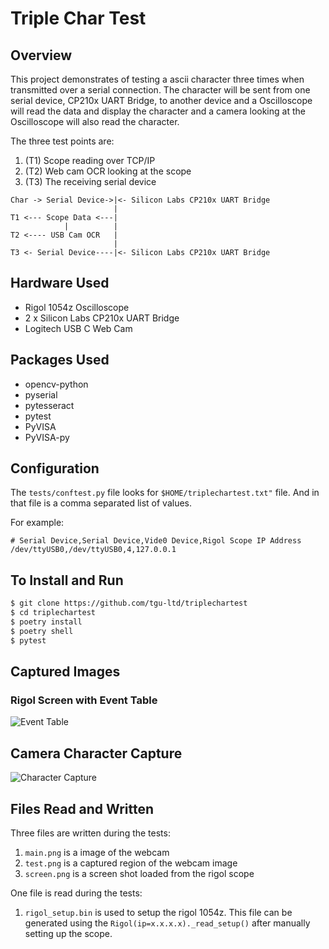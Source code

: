 # Triple Char Test

## Overview

This project demonstrates of testing a ascii character three times when transmitted over a serial connection.
The character will be sent from one serial device, CP210x UART Bridge, to another device and a Oscilloscope
will read the data and display the character and a camera looking at the Oscilloscope will also read the character.

The three test points are:

1. (T1) Scope reading over TCP/IP
2. (T2) Web cam OCR looking at the scope
3. (T3) The receiving serial device

```text
Char -> Serial Device->|<- Silicon Labs CP210x UART Bridge 
                       |
T1 <--- Scope Data <---|
            |          |
T2 <---- USB Cam OCR   |
                       |
T3 <- Serial Device----|<- Silicon Labs CP210x UART Bridge
```

## Hardware Used

* Rigol 1054z Oscilloscope
* 2 x Silicon Labs CP210x UART Bridge
* Logitech USB C Web Cam

## Packages Used

* opencv-python
* pyserial
* pytesseract
* pytest
* PyVISA
* PyVISA-py

## Configuration

The `tests/conftest.py` file looks for `$HOME/triplechartest.txt"` file. And in that file is a comma separated list of values.

For example:

```text
# Serial Device,Serial Device,Vide0 Device,Rigol Scope IP Address
/dev/ttyUSB0,/dev/ttyUSB0,4,127.0.0.1
```

## To Install and Run

```bash
$ git clone https://github.com/tgu-ltd/triplechartest
$ cd triplechartest
$ poetry install
$ poetry shell
$ pytest
```

## Captured Images

### Rigol Screen with Event Table

![Event Table](https://www.tgu-ltd.uk/img/tripple_char_test_rigol_event_table.png)

## Camera Character Capture

![Character Capture](https://www.tgu-ltd.uk/img/triplechartest_character_capture.png)

## Files Read and Written

Three files are written during the tests:

1. `main.png` is a image of the webcam
2. `test.png` is a captured region of the webcam image
3. `screen.png` is a screen shot loaded from the rigol scope

One file is read during the tests:

1. `rigol_setup.bin` is used to setup the rigol 1054z. This file can be generated using the `Rigol(ip=x.x.x.x)._read_setup()` after manually setting up the scope.
